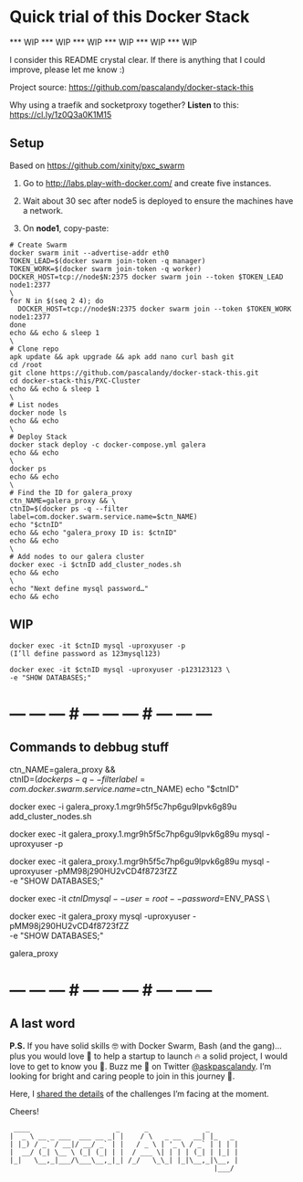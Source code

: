 # Quick trial of this Docker Stack

*** WIP *** WIP *** WIP *** WIP *** WIP *** WIP 

I consider this README crystal clear. If there is anything that I could improve, please let me know :)

Project source: https://github.com/pascalandy/docker-stack-this

Why using a traefik and socketproxy together? **Listen** to this: https://cl.ly/1z0Q3a0K1M15

## Setup

Based on https://github.com/xinity/pxc_swarm

1. Go to http://labs.play-with-docker.com/ and create five instances.
2. Wait about 30 sec after node5 is deployed to ensure the machines have a network.

3. On **node1**, copy-paste:

```
# Create Swarm
docker swarm init --advertise-addr eth0
TOKEN_LEAD=$(docker swarm join-token -q manager)
TOKEN_WORK=$(docker swarm join-token -q worker)
DOCKER_HOST=tcp://node$N:2375 docker swarm join --token $TOKEN_LEAD node1:2377
\
for N in $(seq 2 4); do
  DOCKER_HOST=tcp://node$N:2375 docker swarm join --token $TOKEN_WORK node1:2377
done
echo && echo & sleep 1
\
# Clone repo
apk update && apk upgrade && apk add nano curl bash git
cd /root
git clone https://github.com/pascalandy/docker-stack-this.git
cd docker-stack-this/PXC-Cluster
echo && echo & sleep 1
\
# List nodes
docker node ls
echo && echo
\
# Deploy Stack
docker stack deploy -c docker-compose.yml galera
echo && echo
\
docker ps
echo && echo
\
# Find the ID for galera_proxy
ctn_NAME=galera_proxy && \
ctnID=$(docker ps -q --filter label=com.docker.swarm.service.name=$ctn_NAME)
echo "$ctnID"
echo && echo "galera_proxy ID is: $ctnID"
echo && echo
\
# Add nodes to our galera cluster
docker exec -i $ctnID add_cluster_nodes.sh
echo && echo
\
echo "Next define mysql password…"
echo && echo
```

## WIP

```
docker exec -it $ctnID mysql -uproxyuser -p
(I’ll define password as 123mysql123)

docker exec -it $ctnID mysql -uproxyuser -p123123123 \
-e "SHOW DATABASES;"
```

# — — — # — — — # — — — #

## Commands to debbug stuff

ctn_NAME=galera_proxy && \
ctnID=$(docker ps -q --filter label=com.docker.swarm.service.name=$ctn_NAME)
echo "$ctnID"

docker exec -i galera_proxy.1.mgr9h5f5c7hp6gu9lpvk6g89u add_cluster_nodes.sh

docker exec -it galera_proxy.1.mgr9h5f5c7hp6gu9lpvk6g89u mysql -uproxyuser -p

docker exec -it galera_proxy.1.mgr9h5f5c7hp6gu9lpvk6g89u mysql -uproxyuser -pMM98j290HU2vCD4f8723fZZ \
-e "SHOW DATABASES;"

docker exec -it $ctnID mysql --user=root --password=$ENV_PASS \

docker exec -it galera_proxy mysql -uproxyuser -pMM98j290HU2vCD4f8723fZZ \
-e "SHOW DATABASES;"

galera_proxy

# — — — # — — — # — — — #

## A last word

**P.S.** If you have solid skills 🤓 with Docker Swarm, Bash (and the gang)… plus you would love 💚 to help a startup to launch 🔥 a solid project, I would love to get to know you 🍻. Buzz me 👋 on Twitter [@askpascalandy](https://twitter.com/askpascalandy). I’m looking for bright and caring people to join in this journey 🌇.

Here, I [shared the details](http://firepress.org/blog/technical-challenges-we-are-facing-now/) of the challenges I’m facing at the moment.

Cheers!

```
 ____                     _      _              _
|  _ \ __ _ ___  ___ __ _| |    / \   _ __   __| |_   _
| |_) / _` / __|/ __/ _` | |   / _ \ | '_ \ / _` | | | |
|  __/ (_| \__ \ (_| (_| | |  / ___ \| | | | (_| | |_| |
|_|   \__,_|___/\___\__,_|_| /_/   \_\_| |_|\__,_|\__, |
                                                  |___/
```

